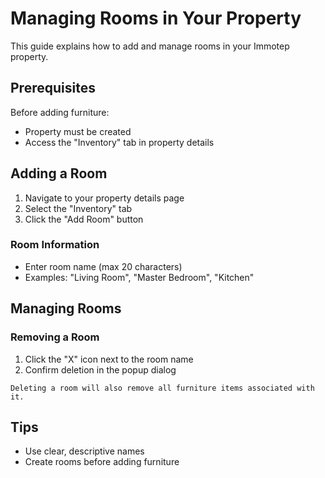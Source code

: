 # Managing Rooms in Your Property

This guide explains how to add and manage rooms in your Immotep property.

## Prerequisites

Before adding furniture:

- Property must be created
- Access the "Inventory" tab in property details

## Adding a Room

1. Navigate to your property details page
2. Select the "Inventory" tab
3. Click the "Add Room" button

### Room Information

- Enter room name (max 20 characters)
- Examples: "Living Room", "Master Bedroom", "Kitchen"

## Managing Rooms

### Removing a Room

1. Click the "X" icon next to the room name
2. Confirm deletion in the popup dialog

```warning
Deleting a room will also remove all furniture items associated with it.
```

## Tips

- Use clear, descriptive names
- Create rooms before adding furniture
